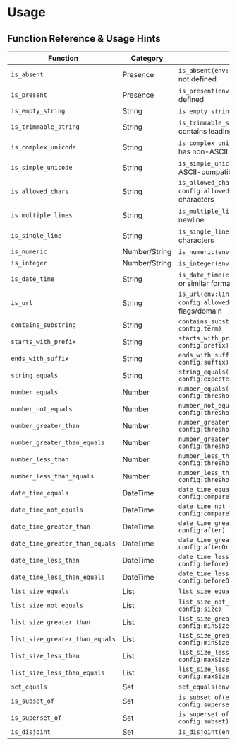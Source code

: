 # Usage

## Function Reference & Usage Hints

| **Function**                    | **Category**  | **Usage Hint**                                                                  |
| ------------------------------- | ------------- | ------------------------------------------------------------------------------- |
| `is_absent`                     | Presence      | `is_absent(env:var)` – true if the variable is not defined                      |
| `is_present`                    | Presence      | `is_present(env:var)` – true if the variable is defined                         |
| `is_empty_string`               | String        | `is_empty_string(env:field)` – true if empty                                    |
| `is_trimmable_string`           | String        | `is_trimmable_string(env:field)` – true if contains leading/trailing spaces     |
| `is_complex_unicode`            | String        | `is_complex_unicode(env:field)` – true if has non-ASCII Unicode                 |
| `is_simple_unicode`             | String        | `is_simple_unicode(env:field)` – true if ASCII-compatible only                  |
| `is_allowed_chars`              | String        | `is_allowed_chars(env:field, config:allowedChars)` – checks allowed characters  |
| `is_multiple_lines`             | String        | `is_multiple_lines(env:field)` – contains newline                               |
| `is_single_line`                | String        | `is_single_line(env:field)` – no newline characters                             |
| `is_numeric`                    | Number/String | `is_numeric(env:field)` – parses as number                                      |
| `is_integer`                    | Number/String | `is_integer(env:field)` – parses as integer                                     |
| `is_date_time`                  | String        | `is_date_time(env:timestamp)` – ISO 8601 or similar format                      |
| `is_url`                        | String        | `is_url(env:link, config:flags, config:allowedDomains)` – optional flags/domain |
| `contains_substring`            | String        | `contains_substring(env:text, config:term)`                                     |
| `starts_with_prefix`            | String        | `starts_with_prefix(env:text, config:prefix)`                                   |
| `ends_with_suffix`              | String        | `ends_with_suffix(env:text, config:suffix)`                                     |
| `string_equals`                 | String        | `string_equals(env:actual, config:expected, config:ignoreCase)`                 |
| `number_equals`                 | Number        | `number_equals(env:value, config:threshold)`                                    |
| `number_not_equals`             | Number        | `number_not_equals(env:value, config:threshold)`                                |
| `number_greater_than`           | Number        | `number_greater_than(env:value, config:threshold)`                              |
| `number_greater_than_equals`    | Number        | `number_greater_than_equals(env:value, config:threshold)`                       |
| `number_less_than`              | Number        | `number_less_than(env:value, config:threshold)`                                 |
| `number_less_than_equals`       | Number        | `number_less_than_equals(env:value, config:threshold)`                          |
| `date_time_equals`              | DateTime      | `date_time_equals(env:ts, config:compareTo)`                                    |
| `date_time_not_equals`          | DateTime      | `date_time_not_equals(env:ts, config:compareTo)`                                |
| `date_time_greater_than`        | DateTime      | `date_time_greater_than(env:ts, config:after)`                                  |
| `date_time_greater_than_equals` | DateTime      | `date_time_greater_than_equals(env:ts, config:afterOrEqual)`                    |
| `date_time_less_than`           | DateTime      | `date_time_less_than(env:ts, config:before)`                                    |
| `date_time_less_than_equals`    | DateTime      | `date_time_less_than_equals(env:ts, config:beforeOrEqual)`                      |
| `list_size_equals`              | List          | `list_size_equals(env:items, config:size)`                                      |
| `list_size_not_equals`          | List          | `list_size_not_equals(env:items, config:size)`                                  |
| `list_size_greater_than`        | List          | `list_size_greater_than(env:items, config:minSize)`                             |
| `list_size_greater_than_equals` | List          | `list_size_greater_than_equals(env:items, config:minSize)`                      |
| `list_size_less_than`           | List          | `list_size_less_than(env:items, config:maxSize)`                                |
| `list_size_less_than_equals`    | List          | `list_size_less_than_equals(env:items, config:maxSize)`                         |
| `set_equals`                    | Set           | `set_equals(env:setA, config:setB)`                                             |
| `is_subset_of`                  | Set           | `is_subset_of(env:subset, config:superset)`                                     |
| `is_superset_of`                | Set           | `is_superset_of(env:superset, config:subset)`                                   |
| `is_disjoint`                   | Set           | `is_disjoint(env:setA, config:setB)`                                            |
